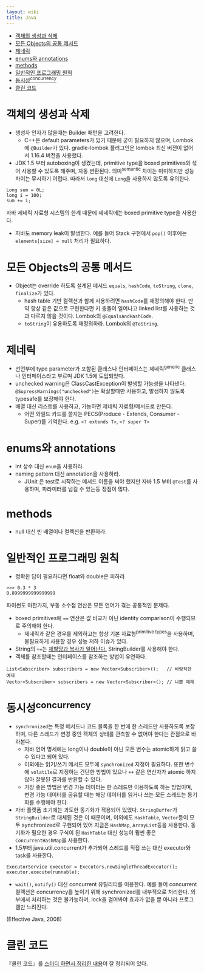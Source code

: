 ```yaml
---
layout: wiki 
title: Java
---
```


<!-- TOC -->

- [객체의 생성과 삭제](#객체의-생성과-삭제)
- [모든 Objects의 공통 메서드](#모든-objects의-공통-메서드)
- [제네릭](#제네릭)
- [enums와 annotations](#enums와-annotations)
- [methods](#methods)
- [일반적인 프로그래밍 원칙](#일반적인-프로그래밍-원칙)
- [동시성<sup>concurrency</sup>](#동시성concurrency)
- [클린 코드](#클린-코드)

<!-- /TOC -->

# 객체의 생성과 삭제
- 생성자 인자가 많을때는 Builder 패턴을 고려한다. 
    - C++은 default parameters가 있기 때문에 굳이 필요하지 않으며, Lombok에 `@Builder`가 있다. gradle-lombok 플러그인은 lombok 최신 버전이 없어서 1.16.4 버전을 사용했다.
- JDK 1.5 부터 autoboxing이 생겼는데, primitive type을 boxed primitives와 섞어 사용할 수 있도록 해주며, 자동 변환된다. 의미<sup>semantic</sup> 차이는 미미하지만 성능 차이는 무시하기 어렵다. 따라서 `long` 대신에 `Long`을 사용하지 않도록 유의한다. 
```
Long sum = 0L;
long i = 100;
sum += i;
```
자바 제네릭 자료형 시스템의 한계 때문에 제네릭에는 boxed primitive type을 사용한다.
- 자바도 memory leak이 발생한다. 예를 들어 Stack 구현에서 `pop()` 이후에는 `elements[size] = null` 처리가 필요하다.

# 모든 Objects의 공통 메서드
- Object는 override 하도록 설계된 메서드 `equals`, `hashCode`, `toString`, `clone`, `finalize`가 있다. 
    - hash table 기반 컬렉션과 함께 사용하려면 `hashCode`를 재정의해야 한다. 만약 항상 같은 값으로 구현한다면 키 충돌이 일어나고 linked list를 사용하는 것과 다르지 않을 것이다. Lombok의 `@EqualsAndHashCode`.
    - `toString`이 유용하도록 재정의하라. Lombok의 `@ToString`.

# 제네릭
- 선언부에 type parameter가 포함된 클래스나 인터페이스는 제네릭<sup>generic</sup> 클래스나 인터페이스라고 부르며 JDK 1.5에 도입되었다.
- unchecked warning은 ClassCastException이 발생할 가능성을 나타낸다. `@SupressWarnings("unchecked")`는 확실할때만 사용하고, 발생하지 않도록 typesafe를 보장해야 한다.
- 배열 대신 리스트를 사용하고, 가능하면 제네릭 자료형/메서드로 만든다.
    - 어떤 와일드 카드를 쓸지는 PECS(Produce - Extends, Consumer - Super)를 기억한다. e.g. `<? extends T>`, `<? super T>`

# enums와 annotations
- int 상수 대신 `enum`을 사용하라.
- naming pattern 대신 annotation을 사용하라.
    - JUnit 은 test로 시작하는 메서드 이름을 써야 했지만 자바 1.5 부터 `@Test`를 사용하며, 파라미터를 넘길 수 있는등 장점이 많다.

# methods
- null 대신 빈 배열이나 컬렉션을 반환하라.

# 일반적인 프로그래밍 원칙
- 정확한 답이 필요하다면 float와 double은 피하라
```
>>> 0.3 * 3
0.8999999999999999
```
파이썬도 마찬가지, 부동 소수점 연산은 모든 언어가 겪는 공통적인 문제다.
- boxed primitives에 `==` 연산은 값 비교가 아닌 identity comparison이 수행되므로 주의해야 한다.
    - 제네릭과 같은 경우를 제외하고는 항상 기본 자료형<sup>primitive types</sup>을 사용하며, 불필요하게 사용할 경우 성능 저하 이슈가 있다.
- String의 `+=`는 [재할당과 복사가 일어난다.](https://stackoverflow.com/a/22439433/3513266) StringBuilder를 사용해야 한다.
- 객체를 참조할때는 인터페이스를 참조하는 방법이 유연하다.
```
List<Subscriber> subscribers = new Vector<Subscriber>();   // 바람직한 예제
Vector<Subscriber> subscribers = new Vector<Subscriber>(); // 나쁜 예제
```

# 동시성<sup>concurrency</sup>
- `synchronized`는 특정 메서드나 코드 블록을 한 번에 한 스레드만 사용하도록 보장하며, 다른 스레드가 변경 중인 객체의 상태를 관측할 수 없어야 한다는 관점으로 바라본다.
    - 자바 언어 명세에는 long이나 double이 아닌 모든 변수는 atomic하게 읽고 쓸 수 있다고 되어 있다.
    - 이외에는 읽기/쓰기 메서드 모두에 `synchronized` 지정이 필요하다. 또한 변수에 `volatile`로 지정하는 간단한 방법이 있으나 `++` 같은 연산자가 atomic 하지 않아 잘못된 결과를 반환할 수 있다.
    - 가장 좋은 방법은 변경 가능 데이터는 한 스레드만 이용하도록 하는 방법이며, 변경 가능 데이터를 공유할 때는 해당 데이터를 읽거나 쓰는 모든 스레드는 동기화를 수행해야 한다.
- 자바 플랫폼 초기에는 과도한 동기화가 적용되어 있었다. `StringBuffer`가 `StringBuilder`로 대체된 것은 이 때문이며, 이외에도 `HashTable`, `Vector`등이 모두 synchronized로 구현되어 있어 지금은 `HashMap`, `ArrayList`등을 사용한다. 동기화가 필요한 경우 구식이 된 `HashTable` 대신 성능이 훨씬 좋은 `ConcurrentHashMap`을 사용한다.
- 1.5부터 java.util.concurrent가 추가되어 스레드를 직접 쓰는 대신 executor와 task를 사용한다.
```
ExecutorService executor = Executors.newSingleThreadExecutor();
executor.execute(runnable);
```
- `wait()`, `notify()` 대신 concurrent 유틸리티를 이용한다. 예를 들어 concurrent 컬렉션은 concurrency를 높이기 위해 synchronized를 내부적으로 처리한다. 외부에서 처리하는 것은 불가능하며, lock을 걸어봐야 효과가 없을 뿐 아니라 프로그램만 느려진다.

(Effective Java, 2008)

# 클린 코드
『클린 코드』를 [스터디 하면서 정리한 내용](https://github.com/Yooii-Studios/Clean-Code)이 잘 정리되어 있다.